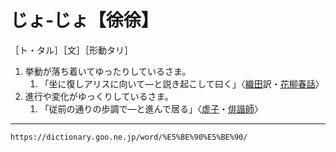 # じょ‐じょ【徐徐】

［ト・タル］［文］［形動タリ］
1. 挙動が落ち着いてゆったりしているさま。    
    1.  「坐に復しアリスに向いて―と説き起こして曰く」〈[織田](https://dictionary.goo.ne.jp/word/person/%E7%B9%94%E7%94%B0%E7%B4%94%E4%B8%80%E9%83%8E/#jn-288636)訳・[花柳春話](https://dictionary.goo.ne.jp/word/%E8%8A%B1%E6%9F%B3%E6%98%A5%E8%A9%B1/#jn-288731)〉
2. 進行や変化がゆっくりしているさま。    
    1.  「従前の通りの歩調で―と進んで居る」〈[虚子](https://dictionary.goo.ne.jp/word/person/%E9%AB%98%E6%B5%9C%E8%99%9A%E5%AD%90/#jn-135457)・[俳諧師](https://dictionary.goo.ne.jp/word/%E4%BF%B3%E8%AB%A7%E5%B8%AB/#jn-281682)〉

---
`https://dictionary.goo.ne.jp/word/%E5%BE%90%E5%BE%90/`